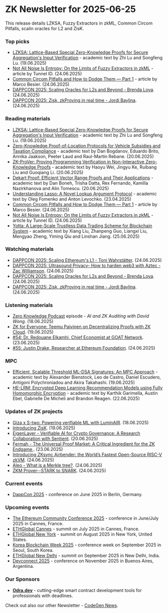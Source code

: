 # ZK Newsletter for 2025-06-25
This release details LZKSA, Fuzzy Extractors in zkML, Common Circom Pitfalls, scalin oracles for L2 and ZisK.

### Top picks
* [LZKSA: Lattice-Based Special Zero-Knowledge Proofs for Secure Aggregation's Input Verification](https://eprint.iacr.org/2025/1141.pdf) - academic text by Zhi Lu and Songfeng Lu. (19.06.2025)
* [Not All Noise Is Entropy: On the Limits of Fuzzy Extractors in zkML](https://tunnelid.medium.com/not-all-noise-is-entropy-on-the-limits-of-fuzzy-extractors-in-zkml-c7ea39544053) - article by Tunnel ID. (24.06.2025)
* [Common Circom Pitfalls and How to Dodge Them — Part 1](https://blog.zksecurity.xyz/posts/circom-pitfalls-1/) - article by Marco Besier. (24.06.2025)
* [DAPPCON 2025: Scaling Oracles for L2s and Beyond - Brenda Loya](https://www.youtube.com/watch?v=OwYbVj4NRjs). (24.06.2025)
* [DAPPCON 2025: Zisk, zkProving in real time - Jordi Baylina](https://www.youtube.com/watch?v=5Fs0BIMqPyo). (24.06.2025)

### Reading materials
* [LZKSA: Lattice-Based Special Zero-Knowledge Proofs for Secure Aggregation's Input Verification](https://eprint.iacr.org/2025/1141.pdf) - academic text by Zhi Lu and Songfeng Lu. (19.06.2025)
* [Zero-Knowledge Proof-of-Location Protocols for Vehicle Subsidies and Taxation Compliance](https://arxiv.org/pdf/2506.16812) - academic text by Dan Bogdanov, Eduardo Brito, Annika Jaakson, Peeter Laud and Raul-Martin Rebane. (20.06.2025)
* [ZK-ProVer: Proving Programming Verification in Non-Interactive Zero-Knowledge Proofs](https://eprint.iacr.org/2025/1152.pdf) - academic text by Haoyu Wei, Jingyu Ke, Ruibang Liu and Guoqiang Li. (20.06.2025)
* [Dekart Proof: Efficient Vector Range Proofs and Their Applications](https://eprint.iacr.org/2025/1159.pdf) - academic text by Dan Boneh, Trisha Datta, Rex Fernando, Kamilla Nazirkhanova and Alin Tomescu. (20.06.2025)
* [Understanding Lasso: A Novel Lookup Argument Protocol](https://eprint.iacr.org/2025/1169.pdf) - academic text by Oleg Fomenko and Anton Levochko. (23.04.2025)
* [Common Circom Pitfalls and How to Dodge Them — Part 1](https://blog.zksecurity.xyz/posts/circom-pitfalls-1/) - article by Marco Besier. (24.06.2025)
* [Not All Noise Is Entropy: On the Limits of Fuzzy Extractors in zkML](https://tunnelid.medium.com/not-all-noise-is-entropy-on-the-limits-of-fuzzy-extractors-in-zkml-c7ea39544053) - article by Tunnel ID. (24.06.2025)
* [Yotta: A Large-Scale Trustless Data Trading Scheme for Blockchain System](https://arxiv.org/pdf/2506.19368) - academic text by Xiang Liu, Zhanpeng Guo, Liangxi Liu, Mengyao Zheng, Yiming Qiu and Linshan Jiang. (25.06.2025)

### Watching materials
* [DAPPCON 2025: Scaling Ethereum's L1 - Toni Wahrstätter](https://www.youtube.com/watch?v=TWfbGtXYtxE). (24.06.2025)
* [DAPPCON 2025: Ultrasound Privacy- How to harden web3 with Aztec - Zac Williamson](https://www.youtube.com/watch?v=ZvMa_mQnMC4). (24.06.2025)
* [DAPPCON 2025: Scaling Oracles for L2s and Beyond - Brenda Loya](https://www.youtube.com/watch?v=OwYbVj4NRjs). (24.06.2025)
* [DAPPCON 2025: Zisk, zkProving in real time - Jordi Baylina](https://www.youtube.com/watch?v=5Fs0BIMqPyo). (24.06.2025)

### Listening materials
* [Zero Knowledge Podcast](https://zeroknowledge.fm/podcast/364/) episode - *AI and ZK Auditing with David Wong*. (18.06.2025)
* [ZK for Everyone: Teemu Paivinen on Decentralizing Proofs with ZK Cloud](https://www.youtube.com/watch?v=HFbWuljAc-w). (19.06.2025)
* [#54: Dr. Redouane Elkamhi, Chief Economist at GOAT Network](https://www.youtube.com/watch?v=FvBOazBasHM). (23.06.2025)
* [#55: Justin Drake, Researcher at Ethereum Foundation](https://www.youtube.com/watch?v=fPRtVTB2ywg). (24.06.2025)

### MPC
* [Efficient, Scalable Threshold ML-DSA Signatures: An MPC Approach](https://eprint.iacr.org/2025/1163.pdf) - academic text by Alexander Bienstock, Leo de Castro, Daniel Escudero, Antigoni Polychroniadou and Akira Takahashi. (19.06.2025)
* [HE-LRM: Encrypted Deep Learning Recommendation Models using Fully Homomorphic Encryption](https://arxiv.org/pdf/2506.18150) - academic text by  Karthik Garimella, Austin Ebel, Gabrielle De Micheli and Brandon Reagen. (22.06.2025)
 
### Updates of ZK projects
* [Giza x S-two: Powering verifiable ML with LuminAIR](https://starkware.co/blog/giza-x-s-two-powering-verifiable-ml-with-luminair/). (18.06.2025)
* [Introducing ZisK](https://x.com/ziskvm/status/1935307212282593503). (19.06.2025)
* [EigenLayer - Verifiable AI for Crypto Governance: A Research Collaboration with Sentient](https://blog.eigencloud.xyz/verifiable-ai-for-crypto-governance-sentient/). (20.06.2025)
* [Fermah - The Universal Proof Market: A Critical Ingredient for the ZK Endgame ](https://www.fermah.xyz/blog-posts/critical-for-the-zk-endgame). (23.06.2025)
* [Introducing ZKsync Airbender: the World’s Fastest Open-Source RISC-V zkVM](https://zksync.mirror.xyz/ZgRmbYA_EE3wfGcXWv81m-xcED-ppNKkRzkleS6YZRc). (24.06.2025)
* [Aleo - What is a Merkle tree?](https://aleo.org/post/what-is-a-merkle-tree/). (24.06.2025)
* [ZKM Prover--STARK to SNARK](https://www.zkm.io/blog/zkm-prover-stark-to-snark). (24.06.2025)
  
### Current events
* [DappCon 2025](https://dappcon.io/#about) - conference on June 2025 in Berlin, Germany.

### Upcoming events
* [The Ethereum Community Conference 2025](https://ethcc.io/) - conference in June/July 2025 in Cannes, France.
* [ETHGlobal Cannes](https://ethglobal.com/events/cannes) - summit on July 2025 in Cannes, France.
* [ETHGlobal New York](https://ethglobal.com/events/newyork2025) - summit on August 2025 in New York, United States.
* [Korea Blockchain Week 2025](https://koreablockchainweek.com/) - conference week on September 2025 in Seoul, South Korea.
* [ETHGlobal New Delhi](https://ethglobal.com/events/newdelhi) - summit on September 2025 in New Delhi, India.
* [Devconnect 2025](https://devconnect.org/) - conference on November 2025 in Buenos Aires, Argentina. 

### Our Sponsors
* **[Odra.dev](https://odra.dev)** - cutting-edge smart contract development tools for professionals with deadlines.

Check out also our other Newsletter - [CodeGen News](https://codegen.substack.com/p/codegen-news-for-2025-06-25). 

